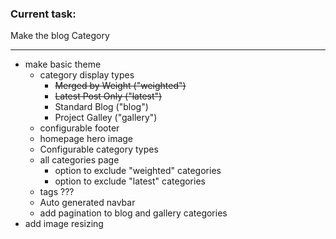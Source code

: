 ### Current task: 
Make the blog Category
___

* make basic theme
  - category display types  
    - ~~Merged by Weight ("weighted")~~
    - ~~Latest Post Only ("latest")~~
    - Standard Blog ("blog")
    - Project Galley ("gallery")
  - configurable footer
  - homepage hero image
  - Configurable category types
  - all categories page
    - option to exclude "weighted" categories
    - option to exclude "latest" categories
  - tags ???
  - Auto generated navbar
  - add pagination to blog and gallery categories
* add image resizing
